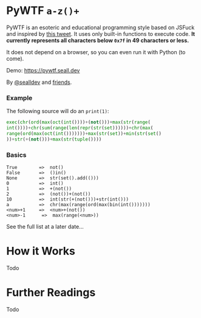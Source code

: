# PyWTF `a-z()+`

PyWTF is an esoteric and educational programming style based on JSFuck and inspired by [this tweet](https://x.com/chordbug/status/1834642829919781369). It uses only built-in functions to execute code. **It currently represents all characters below `0x7f` in 49 characters or less.**

It does not depend on a browser, so you can even run it with Python (to come).

Demo: https://pywtf.seall.dev

By [@sealldev](https://twitter.com/sealldev) and [friends](https://github.com/sealldeveloper/pywtf/graphs/contributors).

### Example

The following source will do an `print(1)`:

```python
exec(chr(ord(max(oct(int())))+(not()))+max(str(range(
int())))+chr(sum(range(len(repr(str(set))))))+chr(max(
range(ord(max(oct(int()))))))+max(str(set))+min(str(set()
))+str(+(not()))+max(str(tuple())))
```

### Basics

    True        =>  not()
    False       =>  ()in()
    None        =>  str(set().add(()))
    0           =>  int()
    1           =>  +(not())
    2           =>  (not())+(not())
    10          =>  int(str(+(not()))+str(int()))
    a           =>  chr(max(range(ord(max(bin(int()))))))
    <num>+1     =>  <num>+(not())
    <num>-1      =>  max(range(<num>))

See the full list at a later date...  

# How it Works

Todo

# Further Readings

Todo
